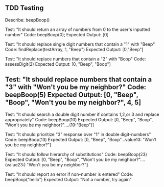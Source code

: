 TDD Testing
-----------
Describe: beepBoop()

Test: "It should return an array of numbers from 0 to the user's inputted number"
Code: beepBoop(0);
Expected Output: [0]

Test: "It should replace single digit numbers that contain a "1" with "Beep"
Code: findReplace(testArray, 1, "Beep")
Expected Output: [0,"Beep"]

Test: "It should replace numbers that contain a "2" with "Boop"
Code: assessDigit(2)
Expected Output: [0, "Beep", "Boop"]

Test: "It should replace numbers that contain a "3" with "Won't you be my neighbor?"
Code: beepBoop(5)
Expected Output: [0, "Beep", "Boop", "Won't you be my neighbor?", 4, 5]
--
Test: "It should search a double digit number if contains 1,2,or 3 and replace appropriately"
Code: beepBoop(10)
Expected Output: [0, "Beep", "Boop", "Won't you be my neighbor?"....(10:"Beep")]

Test: "It should prioritize "3" response over "1" in double digit-numbers"
Code: beepBoop(13)
Expected Output: [0, "Beep", "Boop"...value13: "Won't you be my neighbor?"]

Test: "It should follow hierarchy of substitutions"
Code: beepBoop(23)
Expected Output: [0, "Beep", "Boop", "Won't you be my neighbor?"....(value23:) "Won't you be my neighbor?"]

Test: "It should report an error if non-number is entered"
Code: beepBoop("hello")
Expected Output: "Not a number, try again"

